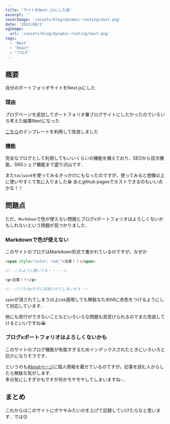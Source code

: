 ```yaml
---
title: 'サイトをNext.jsにした話'
excerpt: ''
coverImage: '/assets/blog/dynamic-routing/next.png'
date: '2022/08/1'
ogImage:
  url: '/assets/blog/dynamic-routing/next.png'
tags:
  - 'Next'
  - 'React'
  - 'ブログ'
---
```


## 概要

自分のポートフォリオサイトをNext.jsにした

### 理由

ブログページを追加してポートフォリオ兼ブログサイトにしたかったのでいろいろ考えた結果Nextになった

[こちら](https://zenn.dev/subt/articles/957bd5d01485e1)のテンプレートを利用して改良しました

### 機能

完全なブログとして利用してもいいくらいの機能を備えており，SEOから目次機能，SNSシェア機能まで盛り沢山です．

また`tailwind`を使ってみるきっかけにもなったのですが，使ってみると想像以上に使いやすくて気に入りました😁  あとgithub pagesでホストできるのもいい点かな！！

## 問題点

ただ，`Markdown`で色が使えない問題とブログxポートフォリオはよろしくないかもしれないという問題が見つかりました．

### Markdownで色が使えない

このサイトのブログはMarkdown形式で書かれているのですが，なぜか

```html
<span style="color: red;">注意！！</span>

<!--このように書いても・・・-->

<p>注意！！</p>

<!--バニラのpタグに変換されてしまいます-->
```

`span`が消されてしまう以上css適用しても無駄なためh6に赤色をつけるようにして対応しています．

他にも改行ができないことなどいろいろな問題も見受けられるのでまた改良してけるといいですね😭

### ブログxポートフォリオはよろしくないかも

このサイトのブログ機能が有能すぎるためインデックスされたときにいろいろと厄介になりそうです．

というのも[Aboutページ](https://lion-rion.github.io/about)に個人情報を載せているのですが，記事を読む人からしたら無駄な気がします．<br>
多分気にしすぎかもですが何かモヤモヤしてしまいますね-...

## まとめ

これからはこのサイトにボヤキみたいのを上げて記録していけたらなと思います．では😌


